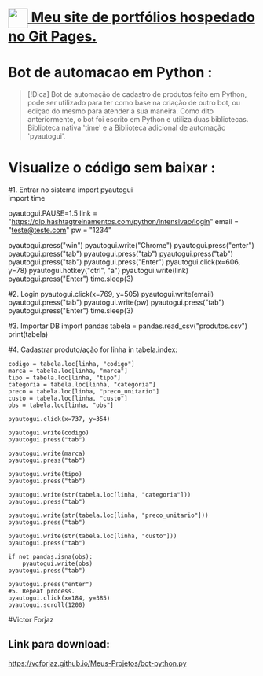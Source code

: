 <h1><a href="https://vcforjaz.github.io/Meus-Projetos/"><img align="center" width="40px" src="https://vcforjaz.github.io/Meus-Projetos/favicon.ico"></a><a href="https://vcforjaz.github.io/Meus-Projetos/"><span> Meu site de portfólios hospedado no Git Pages.</span></a></h1>

# Bot de automacao em Python :
> [!Dica]
> Bot de automação de cadastro de produtos feito em Python, pode ser utilizado para ter como base na criação de outro bot, ou ediçao do mesmo para atender a sua maneira. 
Como dito anteriormente, o bot foi escrito em Python e utiliza duas bibliotecas. 
Biblioteca nativa 'time' e a Biblioteca adicional de automação 'pyautogui'.

# Visualize o código sem baixar :
#1. Entrar no sistema
import pyautogui        
import time

pyautogui.PAUSE=1.5
link = "https://dlp.hashtagtreinamentos.com/python/intensivao/login"
email = "teste@teste.com"
pw = "1234"

pyautogui.press("win")
pyautogui.write("Chrome")
pyautogui.press("enter")
pyautogui.press("tab")
pyautogui.press("tab")
pyautogui.press("tab")
pyautogui.press("tab")
pyautogui.press("Enter")
pyautogui.click(x=606, y=78)
pyautogui.hotkey("ctrl", "a")
pyautogui.write(link)
pyautogui.press("Enter")
time.sleep(3)

#2. Login
pyautogui.click(x=769, y=505)
pyautogui.write(email)
pyautogui.press("tab")
pyautogui.write(pw)
pyautogui.press("tab")
pyautogui.press("Enter")
time.sleep(3)

#3. Importar DB
import pandas
tabela = pandas.read_csv("produtos.csv")
print(tabela)

#4. Cadastrar produto/ação
for linha in tabela.index:

    codigo = tabela.loc[linha, "codigo"]
    marca = tabela.loc[linha, "marca"]
    tipo = tabela.loc[linha, "tipo"]
    categoria = tabela.loc[linha, "categoria"]
    preco = tabela.loc[linha, "preco_unitario"]
    custo = tabela.loc[linha, "custo"]
    obs = tabela.loc[linha, "obs"]
    
    pyautogui.click(x=737, y=354)

    pyautogui.write(codigo)
    pyautogui.press("tab")

    pyautogui.write(marca)
    pyautogui.press("tab")

    pyautogui.write(tipo)
    pyautogui.press("tab")

    pyautogui.write(str(tabela.loc[linha, "categoria"]))
    pyautogui.press("tab")

    pyautogui.write(str(tabela.loc[linha, "preco_unitario"]))
    pyautogui.press("tab")

    pyautogui.write(str(tabela.loc[linha, "custo"]))
    pyautogui.press("tab")

    if not pandas.isna(obs):
        pyautogui.write(obs)
    pyautogui.press("tab")

    pyautogui.press("enter")
    #5. Repeat process.
    pyautogui.click(x=184, y=385)
    pyautogui.scroll(1200)
#Victor Forjaz

## Link para download:
https://vcforjaz.github.io/Meus-Projetos/bot-python.py

